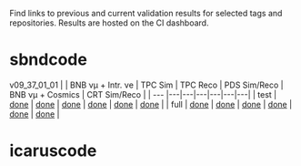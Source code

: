Find links to previous and current validation results for selected tags and repositories. Results are hosted on the CI dashboard.

# sbndcode
 
 v09_37_01_01
|       | BNB &nu;&mu; + Intr. &nu;e | TPC Sim | TPC Reco | PDS Sim/Reco | BNB &nu;&mu; + Cosmics | CRT Sim/Reco |
|  ---     |---|---|---|---|---|---|
| test  | [done](https://dbweb9.fnal.gov:8443/TestCI/app/ns:sbnd/build_detail/phase_details?build_id=sbnd_ci/8123&platform=Linux%203.10.0-1160.45.1.el7.x86_64&phase=ci_validation&buildtype=slf7%20e20:prof) | [done](https://dbweb9.fnal.gov:8443/TestCI/app/ns:sbnd/build_detail/phase_details?build_id=sbnd_ci/8254&platform=Linux%203.10.0-1160.45.1.el7.x86_64&phase=ci_validation&buildtype=slf7%20e20:prof) | [done](https://dbweb9.fnal.gov:8443/TestCI/app/ns:sbnd/build_detail/phase_details?build_id=sbnd_ci/8177&platform=Linux%203.10.0-1160.45.1.el7.x86_64&phase=ci_validation&buildtype=slf7%20e20:prof) | [done](https://dbweb9.fnal.gov:8443/TestCI/app/ns:sbnd/build_detail/phase_details?build_id=sbnd_ci/8176&platform=Linux%203.10.0-1160.45.1.el7.x86_64&phase=ci_validation&buildtype=slf7%20e20:prof) | [done](https://dbweb9.fnal.gov:8443/TestCI/app/ns:sbnd/build_detail/phase_details?build_id=sbnd_ci/8124&platform=Linux%203.10.0-1160.45.1.el7.x86_64&phase=ci_validation&buildtype=slf7%20e20:prof) | [done](https://dbweb9.fnal.gov:8443/TestCI/app/ns:sbnd/build_detail/phase_details?build_id=sbnd_ci/8236&platform=Linux%203.10.0-1160.45.1.el7.x86_64&phase=ci_validation&buildtype=slf7%20e20:prof) |
| full  | [done](https://dbweb9.fnal.gov:8443/LarCI/app/ns:sbnd/build_detail/phase_details?build_id=sbnd_ci/8172&platform=Linux%203.10.0-1160.45.1.el7.x86_64&phase=ci_validation&buildtype=slf7%20e20:prof) | [done](https://dbweb9.fnal.gov:8443/LarCI/app/ns:sbnd/build_detail/phase_details?build_id=sbnd_ci/8240&platform=Linux%203.10.0-1160.45.1.el7.x86_64&phase=ci_validation&buildtype=slf7%20e20:prof) | [done](https://dbweb9.fnal.gov:8443/LarCI/app/ns:sbnd/build_detail/phase_details?build_id=sbnd_ci/8230&platform=Linux%203.10.0-1160.45.1.el7.x86_64&phase=ci_validation&buildtype=slf7%20e20:prof) | [done](https://dbweb9.fnal.gov:8443/LarCI/app/ns:sbnd/build_detail/phase_details?build_id=sbnd_ci/8228&platform=Linux%203.10.0-1160.45.1.el7.x86_64&phase=ci_validation&buildtype=slf7%20e20:prof) | [done](https://dbweb9.fnal.gov:8443/LarCI/app/ns:sbnd/build_detail/phase_details?build_id=sbnd_ci/8238&platform=Linux%203.10.0-1160.45.1.el7.x86_64&phase=ci_validation&buildtype=slf7%20e20:prof) | [done](https://dbweb9.fnal.gov:8443/LarCI/app/ns:sbnd/build_detail/phase_details?build_id=sbnd_ci/8253&platform=Linux%203.10.0-1160.45.1.el7.x86_64&phase=ci_validation&buildtype=slf7%20e20:prof) |


# icaruscode
